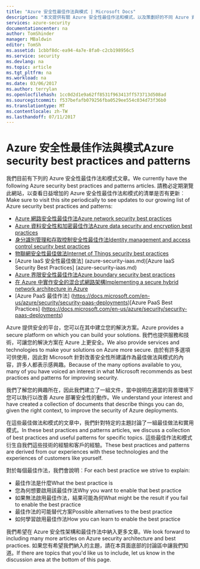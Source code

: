 ```yaml
---
title: "Azure 安全性最佳作法與模式 | Microsoft Docs"
description: "本文提供有關 Azure 安全性最佳作法和模式，以及策劃好的不同 Azure 資源安全性最佳作法清單的簡介。"
services: azure-security
documentationcenter: na
author: TomShinder
manager: MBaldwin
editor: TomSh
ms.assetid: 1cbbf8dc-ea94-4a7e-8fa0-c2cb198956c5
ms.service: security
ms.devlang: na
ms.topic: article
ms.tgt_pltfrm: na
ms.workload: na
ms.date: 03/06/2017
ms.author: terrylan
ms.openlocfilehash: 1cc0d2d1e9a62ff8531f963413ff573713d508ad
ms.sourcegitcommit: f537befafb079256fba0529ee554c034d73f36b0
ms.translationtype: MT
ms.contentlocale: zh-TW
ms.lasthandoff: 07/11/2017
---
```

# <a name="azure-security-best-practices-and-patterns"></a><span data-ttu-id="0da2d-103">Azure 安全性最佳作法與模式</span><span class="sxs-lookup"><span data-stu-id="0da2d-103">Azure security best practices and patterns</span></span>
<span data-ttu-id="0da2d-104">我們目前有下列的 Azure 安全性最佳作法和模式文章。</span><span class="sxs-lookup"><span data-stu-id="0da2d-104">We currently have the following Azure security best practices and patterns articles.</span></span> <span data-ttu-id="0da2d-105">請務必定期瀏覽此網站，以查看日益增加的 Azure 安全性最佳作法和模式的清單是否有更新︰</span><span class="sxs-lookup"><span data-stu-id="0da2d-105">Make sure to visit this site periodically to see updates to our growing list of Azure security best practices and patterns:</span></span>  

* [<span data-ttu-id="0da2d-106">Azure 網路安全性最佳作法</span><span class="sxs-lookup"><span data-stu-id="0da2d-106">Azure network security best practices</span></span>](azure-security-network-security-best-practices.md)
* [<span data-ttu-id="0da2d-107">Azure 資料安全性和加密最佳作法</span><span class="sxs-lookup"><span data-stu-id="0da2d-107">Azure data security and encryption best practices</span></span>](azure-security-data-encryption-best-practices.md)
* [<span data-ttu-id="0da2d-108">身分識別管理和存取控制安全性最佳作法</span><span class="sxs-lookup"><span data-stu-id="0da2d-108">Identity management and access control security best practices</span></span>](azure-security-identity-management-best-practices.md)
* [<span data-ttu-id="0da2d-109">物聯網安全性最佳做法</span><span class="sxs-lookup"><span data-stu-id="0da2d-109">Internet of Things security best practices</span></span>](azure-security-iot-best-practices.md)
* <span data-ttu-id="0da2d-110">[Azure IaaS 安全性最佳做法] (azure-security-iaas.md)</span><span class="sxs-lookup"><span data-stu-id="0da2d-110">[Azure IaaS Security Best Practices] (azure-security-iaas.md)</span></span>
* [<span data-ttu-id="0da2d-111">Azure 界限安全性最佳作法</span><span class="sxs-lookup"><span data-stu-id="0da2d-111">Azure boundary security best practices</span></span>](../best-practices-network-security.md)
* [<span data-ttu-id="0da2d-112">在 Azure 中實作安全的混合式網路架構</span><span class="sxs-lookup"><span data-stu-id="0da2d-112">Implementing a secure hybrid network architecture in Azure</span></span>](../guidance/guidance-iaas-ra-secure-vnet-hybrid.md)
* <span data-ttu-id="0da2d-113">[Azure PaaS 最佳作法] (https://docs.microsoft.com/en-us/azure/security/security-paas-deployments)</span><span class="sxs-lookup"><span data-stu-id="0da2d-113">[Azure PaaS Best Practices] (https://docs.microsoft.com/en-us/azure/security/security-paas-deployments)</span></span>

<span data-ttu-id="0da2d-114">Azure 提供安全的平台，您可以在其中建立您的解決方案。</span><span class="sxs-lookup"><span data-stu-id="0da2d-114">Azure provides a secure platform on which you can build your solutions.</span></span> <span data-ttu-id="0da2d-115">我們也提供服務和技術，可讓您的解決方案在 Azure 上更安全。</span><span class="sxs-lookup"><span data-stu-id="0da2d-115">We also provide services and technologies to make your solutions on Azure more secure.</span></span> <span data-ttu-id="0da2d-116">由於有許多選項可供使用，因此對 Microsoft 針對改善安全性所建議作為最佳做法與模式的內容，許多人都表示感興趣。</span><span class="sxs-lookup"><span data-stu-id="0da2d-116">Because of the many options available to you, many of you have voiced an interest in what Microsoft recommends as best practices and patterns for improving security.</span></span>

<span data-ttu-id="0da2d-117">我們了解您的興趣所在，因此我們建立了一組文件，當中說明在適當的背景環境下您可以執行以改善 Azure 部署安全性的動作。</span><span class="sxs-lookup"><span data-stu-id="0da2d-117">We understand your interest and have created a collection of documents that describe things you can do, given the right context, to improve the security of Azure deployments.</span></span>

<span data-ttu-id="0da2d-118">在這些最佳做法和模式的文章中，我們針對特定的主題討論了一組最佳做法和實用模式。</span><span class="sxs-lookup"><span data-stu-id="0da2d-118">In these best practices and patterns articles, we discuss a collection of best practices and useful patterns for specific topics.</span></span> <span data-ttu-id="0da2d-119">這些最佳作法和模式衍生自我們這些技術的經驗和客戶的經驗。</span><span class="sxs-lookup"><span data-stu-id="0da2d-119">These best practices and patterns are derived from our experiences with these technologies and the experiences of customers like yourself.</span></span>

<span data-ttu-id="0da2d-120">對於每個最佳作法，我們會說明︰</span><span class="sxs-lookup"><span data-stu-id="0da2d-120">For each best practice we strive to explain:</span></span>

* <span data-ttu-id="0da2d-121">最佳作法是什麼</span><span class="sxs-lookup"><span data-stu-id="0da2d-121">What the best practice is</span></span>
* <span data-ttu-id="0da2d-122">您為何想要啟用該最佳作法</span><span class="sxs-lookup"><span data-stu-id="0da2d-122">Why you want to enable that best practice</span></span>
* <span data-ttu-id="0da2d-123">如果無法啟用最佳作法，結果可能為何</span><span class="sxs-lookup"><span data-stu-id="0da2d-123">What might be the result if you fail to enable the best practice</span></span>
* <span data-ttu-id="0da2d-124">最佳作法的可能替代方案</span><span class="sxs-lookup"><span data-stu-id="0da2d-124">Possible alternatives to the best practice</span></span>
* <span data-ttu-id="0da2d-125">如何學習啟用最佳作法</span><span class="sxs-lookup"><span data-stu-id="0da2d-125">How you can learn to enable the best practice</span></span>

<span data-ttu-id="0da2d-126">我們希望在 Azure 安全性架構和最佳作法中納入更多文章。</span><span class="sxs-lookup"><span data-stu-id="0da2d-126">We look forward to including many more articles on Azure security architecture and best practices.</span></span> <span data-ttu-id="0da2d-127">如果您有希望我們納入的主題，請在本頁面底部的討論區中讓我們知道。</span><span class="sxs-lookup"><span data-stu-id="0da2d-127">If there are topics that you'd like us to include, let us know in the discussion area at the bottom of this page.</span></span>
